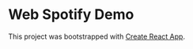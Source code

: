 # Web Spotify Demo

This project was bootstrapped with [Create React App](https://github.com/facebook/create-react-app).
